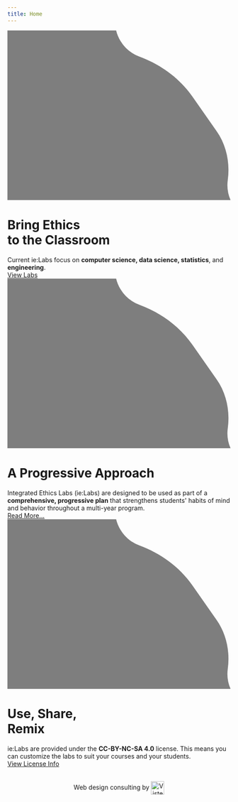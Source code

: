 ```yaml
---
title: Home
---
```



<div class = "banner-left classroom">

<svg xmlns="http://www.w3.org/2000/svg" viewBox="0 0 831 630">
  <path opacity = 0.5 class="cls-1" d="M820.57,555.66c8.76-63.87-4.61-128.8-41.62-181.6L688.71,245.3C640.2,176.08,570.15,126.22,490.87,96.91A137.81,137.81,0,0,1,421.1,39.35,137.53,137.53,0,0,1,404.83,0H0V630H831A137.45,137.45,0,0,1,820.57,555.66Z"/>
</svg>

<div class = "banner-text">
<h1>
Bring Ethics<br> to the Classroom
</h1>

<div>
Current ie:Labs focus on 
<strong>computer science, data science, 
statistics</strong>, and <strong>engineering</strong>.
</div>

<div class = "center">
<a class = "button" href = "/labs-overview/">
View Labs
</a>


</div>
</div>
</div>


<div class = "banner-right progressive-approach">

<svg xmlns="http://www.w3.org/2000/svg" viewBox="0 0 831 630">
  <path opacity = 0.5 class="cls-1" d="M820.57,555.66c8.76-63.87-4.61-128.8-41.62-181.6L688.71,245.3C640.2,176.08,570.15,126.22,490.87,96.91A137.81,137.81,0,0,1,421.1,39.35,137.53,137.53,0,0,1,404.83,0H0V630H831A137.45,137.45,0,0,1,820.57,555.66Z"/>
</svg>

<div class = "banner-text">
<h1>
A Progressive Approach
</h1>
<div>
Integrated Ethics Labs (ie:Labs) are designed to be used as part of a <strong>comprehensive, progressive plan</strong>
that strengthens students' habits of mind and 
behavior throughout a multi-year program.
</div>


<div class = "center">
<a class = "button" href = "/progressive-approach/">
Read More...
</a>
</div>


</div>
</div>
</div>


<div class = "banner-left use-share-remix" >

<svg xmlns="http://www.w3.org/2000/svg" viewBox="0 0 831 630">
  <path opacity = 0.5 class="cls-1" d="M820.57,555.66c8.76-63.87-4.61-128.8-41.62-181.6L688.71,245.3C640.2,176.08,570.15,126.22,490.87,96.91A137.81,137.81,0,0,1,421.1,39.35,137.53,137.53,0,0,1,404.83,0H0V630H831A137.45,137.45,0,0,1,820.57,555.66Z"/>
</svg>

<div class = "banner-text">
<h1>
Use, Share, <br>Remix
</h1>
<div>
ie:Labs are provided under 
the <strong>CC-BY-NC-SA 4.0</strong> license.
This means you can customize the labs
to suit your courses and your students. 

</div>

<div class = "center">
<a class = "button" href = "/license/">
View License Info
</a>


</div>
</div>
</div>



<div style = "text-align:center; margin: 20px">
Web design consulting by 
<a href="vistencreative.com">
<img height = "30px" alt = "Visten Creative" src = "/images/Visten-Creative_Logo.svg" 
style = "position:relative; bottom: -11px"
/>
</a> 
</div>
